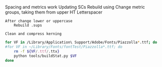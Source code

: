 Spacing and metrics work
    Updating SCs
        Rebuild using
        Change metric groups, taking them from upper
        HT Letterspacer

    After change lower or uppercase
        Rebuild .sups

    Clean and compress kerning


```bash
for VF in /Library/Application\ Support/Adobe/Fonts/Piazzolla*.ttf; do
#for VF in ~/Library/Fonts/fontTest/Piazzolla*.ttf; do
    rm -f ${VF/.ttf/.ttx}
    python tools/buildStat.py $VF
done
```